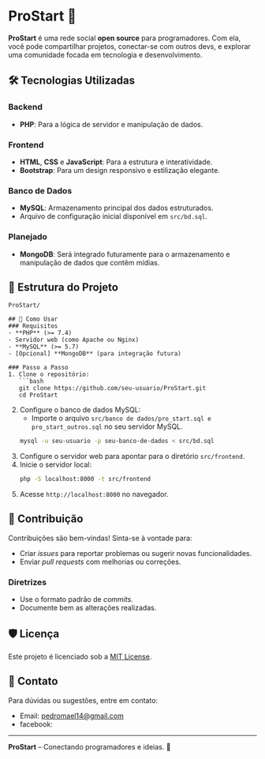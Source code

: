 # ProStart 🚀  
**ProStart** é uma rede social **open source** para programadores. Com ela, você pode compartilhar projetos, conectar-se com outros devs, e explorar uma comunidade focada em tecnologia e desenvolvimento.

## 🛠 Tecnologias Utilizadas  
### Backend  
- **PHP**: Para a lógica de servidor e manipulação de dados.  

### Frontend  
- **HTML**, **CSS** e **JavaScript**: Para a estrutura e interatividade.  
- **Bootstrap**: Para um design responsivo e estilização elegante.  

### Banco de Dados  
- **MySQL**: Armazenamento principal dos dados estruturados.  
- Arquivo de configuração inicial disponível em `src/bd.sql`.  

### Planejado  
- **MongoDB**: Será integrado futuramente para o armazenamento e manipulação de dados que contêm mídias.  

## 📂 Estrutura do Projeto  
```
ProStart/

## 🚀 Como Usar  
### Requisitos  
- **PHP** (>= 7.4)  
- Servidor web (como Apache ou Nginx)  
- **MySQL** (>= 5.7)  
- [Opcional] **MongoDB** (para integração futura)  

### Passo a Passo  
1. Clone o repositório:  
   ```bash
   git clone https://github.com/seu-usuario/ProStart.git
   cd ProStart
   ```
2. Configure o banco de dados MySQL:  
   - Importe o arquivo `src/banco de dados/pro_start.sql e pro_start_outros.sql` no seu servidor MySQL.  
   ```bash
   mysql -u seu-usuario -p seu-banco-de-dados < src/bd.sql
   ```
3. Configure o servidor web para apontar para o diretório `src/frontend`.  
4. Inicie o servidor local:  
   ```bash
   php -S localhost:8000 -t src/frontend
   ```
5. Acesse `http://localhost:8000` no navegador.  

## 📜 Contribuição  
Contribuições são bem-vindas! Sinta-se à vontade para:  
- Criar *issues* para reportar problemas ou sugerir novas funcionalidades.  
- Enviar *pull requests* com melhorias ou correções.  

### Diretrizes  
- Use o formato padrão de *commits*.  
- Documente bem as alterações realizadas.  

## 🛡 Licença  
Este projeto é licenciado sob a [MIT License](LICENSE).  

## 📧 Contato  
Para dúvidas ou sugestões, entre em contato:  
- Email: pedromael14@gmail.com  
- facebook:   

---

**ProStart** – Conectando programadores e ideias. 🚀  
```
